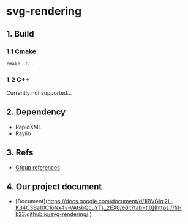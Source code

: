 # svg-rendering

## 1. Build
### 1.1 Cmake
```ps1
cmake -G .
```
### 1.2 G++
Currently not supported...
## 2. Dependency
- RapidXML
- Raylib

## 3. Refs
- [Group references](https://docs.google.com/document/d/1iBVGIql2L-K34C3Ba10C1oNx4v-VAtsbQcuYTs_2EX0/edit?tab=t.0)

## 4. Our project document
- [Document](https://docs.google.com/document/d/1iBVGIql2L-K34C3Ba10C1oNx4v-VAtsbQcuYTs_2EX0/edit?tab=t.0](https://fit-k23.github.io/svg-rendering/ )

